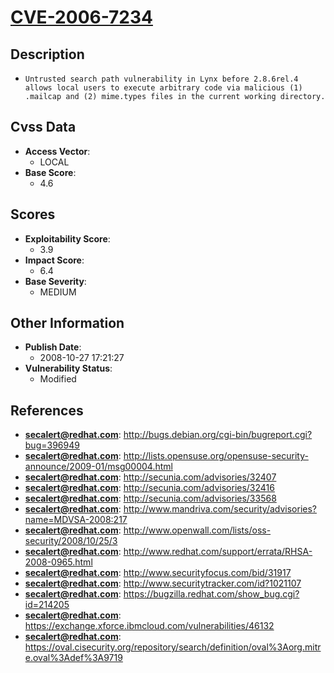 
# [CVE-2006-7234](https://cve.mitre.org/cgi-bin/cvename.cgi?name=CVE-2006-7234)

## Description

- `Untrusted search path vulnerability in Lynx before 2.8.6rel.4 allows local users to execute arbitrary code via malicious (1) .mailcap and (2) mime.types files in the current working directory.`

## Cvss Data

- **Access Vector**:
  - LOCAL
- **Base Score**:
  - 4.6

## Scores

- **Exploitability Score**:
  - 3.9
- **Impact Score**:
  - 6.4
- **Base Severity**:
  - MEDIUM

## Other Information

- **Publish Date**:
  - 2008-10-27 17:21:27
- **Vulnerability Status**:
  - Modified

## References

- **secalert@redhat.com**: http://bugs.debian.org/cgi-bin/bugreport.cgi?bug=396949
- **secalert@redhat.com**: http://lists.opensuse.org/opensuse-security-announce/2009-01/msg00004.html
- **secalert@redhat.com**: http://secunia.com/advisories/32407
- **secalert@redhat.com**: http://secunia.com/advisories/32416
- **secalert@redhat.com**: http://secunia.com/advisories/33568
- **secalert@redhat.com**: http://www.mandriva.com/security/advisories?name=MDVSA-2008:217
- **secalert@redhat.com**: http://www.openwall.com/lists/oss-security/2008/10/25/3
- **secalert@redhat.com**: http://www.redhat.com/support/errata/RHSA-2008-0965.html
- **secalert@redhat.com**: http://www.securityfocus.com/bid/31917
- **secalert@redhat.com**: http://www.securitytracker.com/id?1021107
- **secalert@redhat.com**: https://bugzilla.redhat.com/show_bug.cgi?id=214205
- **secalert@redhat.com**: https://exchange.xforce.ibmcloud.com/vulnerabilities/46132
- **secalert@redhat.com**: https://oval.cisecurity.org/repository/search/definition/oval%3Aorg.mitre.oval%3Adef%3A9719
